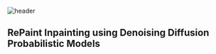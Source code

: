 ![header](https://capsule-render.vercel.app/api?type=wave&color=auto&height=100&section=header&text=Welcome%20Paper%20Review&fontSize=50)


## RePaint  Inpainting using Denoising Diffusion Probabilistic Models

<div align=center>


</div>
